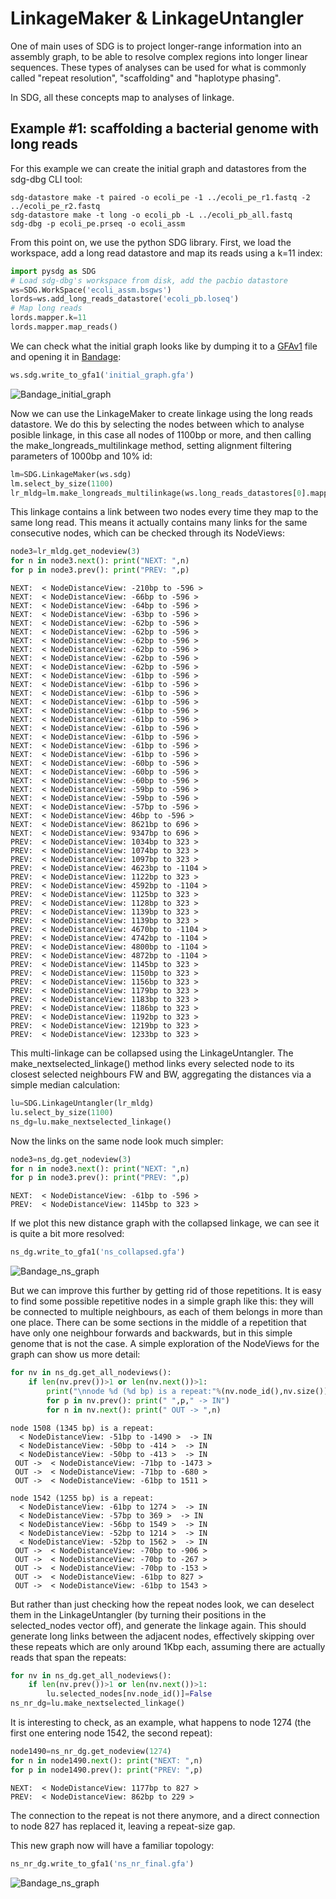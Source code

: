 # LinkageMaker & LinkageUntangler

One of main uses of SDG is to project longer-range information into an assembly graph, to be able to resolve complex regions into longer linear sequences. These types of analyses can be used for what is commonly called "repeat resolution", "scaffolding" and "haplotype phasing".

In SDG, all these concepts map to analyses of linkage. 





## Example #1: scaffolding a bacterial genome with long reads

For this example we can create the initial graph and datastores from the sdg-dbg CLI tool:

```shell
sdg-datastore make -t paired -o ecoli_pe -1 ../ecoli_pe_r1.fastq -2 ../ecoli_pe_r2.fastq
sdg-datastore make -t long -o ecoli_pb -L ../ecoli_pb_all.fastq
sdg-dbg -p ecoli_pe.prseq -o ecoli_assm
```

From this point on, we use the python SDG library. First, we load the workspace, add a long read datastore and map its reads using a k=11 index:

```python
import pysdg as SDG
# Load sdg-dbg's workspace from disk, add the pacbio datastore
ws=SDG.WorkSpace('ecoli_assm.bsgws')
lords=ws.add_long_reads_datastore('ecoli_pb.loseq')
# Map long reads
lords.mapper.k=11
lords.mapper.map_reads()
```

We can check what the initial graph looks like by dumping it to a [GFAv1](https://github.com/GFA-spec/GFA-spec/blob/master/GFA1.md) file and opening it in [Bandage](https://rrwick.github.io/Bandage/):

```python
ws.sdg.write_to_gfa1('initial_graph.gfa')
```

![Bandage_initial_graph](initial.png)

Now we can use the LinkageMaker to create linkage using the long reads datastore. We do this by selecting the nodes between which to analyse posible linkage, in this case all nodes of 1100bp or more, and then calling the make_longreads_multilinkage method, setting alignment filtering parameters of 1000bp and 10% id:

```python
lm=SDG.LinkageMaker(ws.sdg)
lm.select_by_size(1100)
lr_mldg=lm.make_longreads_multilinkage(ws.long_reads_datastores[0].mapper,1000,10)
```

This linkage contains a link between two nodes every time they map to the same long read. This means it actually contains many links for the same consecutive nodes, which can be checked through its NodeViews:


```python
node3=lr_mldg.get_nodeview(3)
for n in node3.next(): print("NEXT: ",n)
for p in node3.prev(): print("PREV: ",p)
```

```
NEXT:  < NodeDistanceView: -210bp to -596 >
NEXT:  < NodeDistanceView: -66bp to -596 >
NEXT:  < NodeDistanceView: -64bp to -596 >
NEXT:  < NodeDistanceView: -63bp to -596 >
NEXT:  < NodeDistanceView: -62bp to -596 >
NEXT:  < NodeDistanceView: -62bp to -596 >
NEXT:  < NodeDistanceView: -62bp to -596 >
NEXT:  < NodeDistanceView: -62bp to -596 >
NEXT:  < NodeDistanceView: -62bp to -596 >
NEXT:  < NodeDistanceView: -62bp to -596 >
NEXT:  < NodeDistanceView: -61bp to -596 >
NEXT:  < NodeDistanceView: -61bp to -596 >
NEXT:  < NodeDistanceView: -61bp to -596 >
NEXT:  < NodeDistanceView: -61bp to -596 >
NEXT:  < NodeDistanceView: -61bp to -596 >
NEXT:  < NodeDistanceView: -61bp to -596 >
NEXT:  < NodeDistanceView: -61bp to -596 >
NEXT:  < NodeDistanceView: -61bp to -596 >
NEXT:  < NodeDistanceView: -61bp to -596 >
NEXT:  < NodeDistanceView: -61bp to -596 >
NEXT:  < NodeDistanceView: -60bp to -596 >
NEXT:  < NodeDistanceView: -60bp to -596 >
NEXT:  < NodeDistanceView: -60bp to -596 >
NEXT:  < NodeDistanceView: -59bp to -596 >
NEXT:  < NodeDistanceView: -59bp to -596 >
NEXT:  < NodeDistanceView: -57bp to -596 >
NEXT:  < NodeDistanceView: 46bp to -596 >
NEXT:  < NodeDistanceView: 8621bp to 696 >
NEXT:  < NodeDistanceView: 9347bp to 696 >
PREV:  < NodeDistanceView: 1034bp to 323 >
PREV:  < NodeDistanceView: 1074bp to 323 >
PREV:  < NodeDistanceView: 1097bp to 323 >
PREV:  < NodeDistanceView: 4623bp to -1104 >
PREV:  < NodeDistanceView: 1122bp to 323 >
PREV:  < NodeDistanceView: 4592bp to -1104 >
PREV:  < NodeDistanceView: 1125bp to 323 >
PREV:  < NodeDistanceView: 1128bp to 323 >
PREV:  < NodeDistanceView: 1139bp to 323 >
PREV:  < NodeDistanceView: 1139bp to 323 >
PREV:  < NodeDistanceView: 4670bp to -1104 >
PREV:  < NodeDistanceView: 4742bp to -1104 >
PREV:  < NodeDistanceView: 4800bp to -1104 >
PREV:  < NodeDistanceView: 4872bp to -1104 >
PREV:  < NodeDistanceView: 1145bp to 323 >
PREV:  < NodeDistanceView: 1150bp to 323 >
PREV:  < NodeDistanceView: 1156bp to 323 >
PREV:  < NodeDistanceView: 1179bp to 323 >
PREV:  < NodeDistanceView: 1183bp to 323 >
PREV:  < NodeDistanceView: 1186bp to 323 >
PREV:  < NodeDistanceView: 1192bp to 323 >
PREV:  < NodeDistanceView: 1219bp to 323 >
PREV:  < NodeDistanceView: 1233bp to 323 >
```

This multi-linkage can be collapsed using the LinkageUntangler. The make_nextselected_linkage() method links every selected node to its closest selected neighbours FW and BW, aggregating the distances via a simple median calculation:

```python
lu=SDG.LinkageUntangler(lr_mldg)
lu.select_by_size(1100)
ns_dg=lu.make_nextselected_linkage()
```

Now the links on the same node look much simpler:

```python
node3=ns_dg.get_nodeview(3)
for n in node3.next(): print("NEXT: ",n)
for p in node3.prev(): print("PREV: ",p)
```

```
NEXT:  < NodeDistanceView: -61bp to -596 >
PREV:  < NodeDistanceView: 1145bp to 323 >
```

If we plot this new distance graph with the collapsed linkage, we can see it is quite a bit more resolved:

```python
ns_dg.write_to_gfa1('ns_collapsed.gfa')
```

![Bandage_ns_graph](ns_collapsed.png)

But we can improve this further by getting rid of those repetitions. It is easy to find some possible repetitive nodes in a simple graph like this: they will be connected to multiple neighbours, as each of them belongs in more than one place. There can be some sections in the middle of a repetition that have only one neighbour forwards and backwards, but in this simple genome that is not the case. A simple exploration of the NodeViews for the graph can show us more detail:

```python
for nv in ns_dg.get_all_nodeviews():
    if len(nv.prev())>1 or len(nv.next())>1:
        print("\nnode %d (%d bp) is a repeat:"%(nv.node_id(),nv.size()))
        for p in nv.prev(): print(" ",p," -> IN")
        for n in nv.next(): print(" OUT -> ",n)
```



```
node 1508 (1345 bp) is a repeat:
  < NodeDistanceView: -51bp to -1490 >  -> IN
  < NodeDistanceView: -50bp to -414 >  -> IN
  < NodeDistanceView: -50bp to -413 >  -> IN
 OUT ->  < NodeDistanceView: -71bp to -1473 >
 OUT ->  < NodeDistanceView: -71bp to -680 >
 OUT ->  < NodeDistanceView: -61bp to 1511 >

node 1542 (1255 bp) is a repeat:
  < NodeDistanceView: -61bp to 1274 >  -> IN
  < NodeDistanceView: -57bp to 369 >  -> IN
  < NodeDistanceView: -56bp to 1549 >  -> IN
  < NodeDistanceView: -52bp to 1214 >  -> IN
  < NodeDistanceView: -52bp to 1562 >  -> IN
 OUT ->  < NodeDistanceView: -70bp to -906 >
 OUT ->  < NodeDistanceView: -70bp to -267 >
 OUT ->  < NodeDistanceView: -70bp to -153 >
 OUT ->  < NodeDistanceView: -61bp to 827 >
 OUT ->  < NodeDistanceView: -61bp to 1543 >
```



But rather than just checking how the repeat nodes look, we can deselect them in the LinkageUntangler (by turning their positions in the selected_nodes vector off), and generate the linkage again. This should generate long links between the adjacent nodes, effectively skipping over these repeats which are only around 1Kbp each, assuming there are actually reads that span the repeats:

```python
for nv in ns_dg.get_all_nodeviews():
    if len(nv.prev())>1 or len(nv.next())>1:
        lu.selected_nodes[nv.node_id()]=False
ns_nr_dg=lu.make_nextselected_linkage()
```

It is interesting to check, as an example, what happens to node 1274 (the first one entering node 1542, the second repeat):

```python
node1490=ns_nr_dg.get_nodeview(1274)
for n in node1490.next(): print("NEXT: ",n)
for p in node1490.prev(): print("PREV: ",p)
```

```
NEXT:  < NodeDistanceView: 1177bp to 827 >
PREV:  < NodeDistanceView: 862bp to 229 >
```

The connection to the repeat is not there anymore, and a direct connection to node 827 has replaced it, leaving a repeat-size gap.

This new graph now will have a familiar topology:

```python
ns_nr_dg.write_to_gfa1('ns_nr_final.gfa')
```

![Bandage_ns_graph](ns_final.png)
